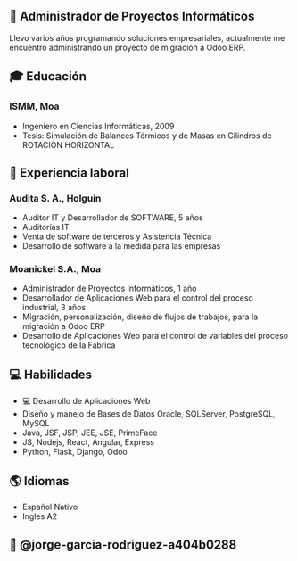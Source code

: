 ## 💼 Administrador de Proyectos Informáticos
Llevo varios años programando soluciones empresariales, actualmente me encuentro administrando un proyecto de migración a Odoo ERP.

## 🎓 Educación
### ISMM, Moa
- Ingeniero en Ciencias Informáticas, 2009
- Tesis: Simulación de Balances Térmicos y de Masas en Cilindros de ROTACIÓN HORIZONTAL

## 💼 Experiencia laboral
### Audita S. A., Holguín
- Auditor IT y Desarrollador de SOFTWARE, 5 años
- Auditorías IT
- Venta de software de terceros y Asistencia Técnica
- Desarrollo de software a la medida para las empresas 

### Moanickel S.A., Moa
- Administrador de Proyectos Informáticos, 1 año
- Desarrollador de Aplicaciones Web para el control del proceso industrial, 3 años
- Migración, personalización, diseño de flujos de trabajos, para la migración a Odoo ERP
- Desarrollo de Aplicaciones Web para el control de variables del proceso tecnológico de la Fábrica

## 💻 Habilidades
- 💻 Desarrollo de Aplicaciones Web
- Diseño y manejo de Bases de Datos Oracle, SQLServer, PostgreSQL, MySQL
- Java, JSF, JSP, JEE, JSE, PrimeFace
- JS, Nodejs, React, Angular, Express
- Python, Flask, Django, Odoo
  
## 🌎 Idiomas

- Español Nativo
- Ingles A2

## 🔗 @jorge-garcia-rodriguez-a404b0288

